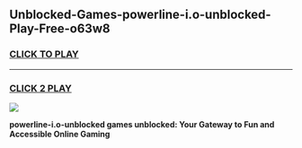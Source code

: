 
## Unblocked-Games-powerline-i.o-unblocked-Play-Free-o63w8
<h3>
<a href="https://premium76.site?title=powerline-i.o-unblocked&ref=19M">CLICK TO PLAY</a></h3>
<hr>

<h3>
<a href="https://premium76.site?title=powerline-i.o-unblocked&ref=19M">CLICK 2 PLAY</a>
  
</h3>

<a href="https://premium76.site?title=powerline-i.o-unblocked&ref=19M"><img src="https://clearcache.store/games.png"></a>


**powerline-i.o-unblocked games unblocked: Your Gateway to Fun and Accessible Online Gaming**
